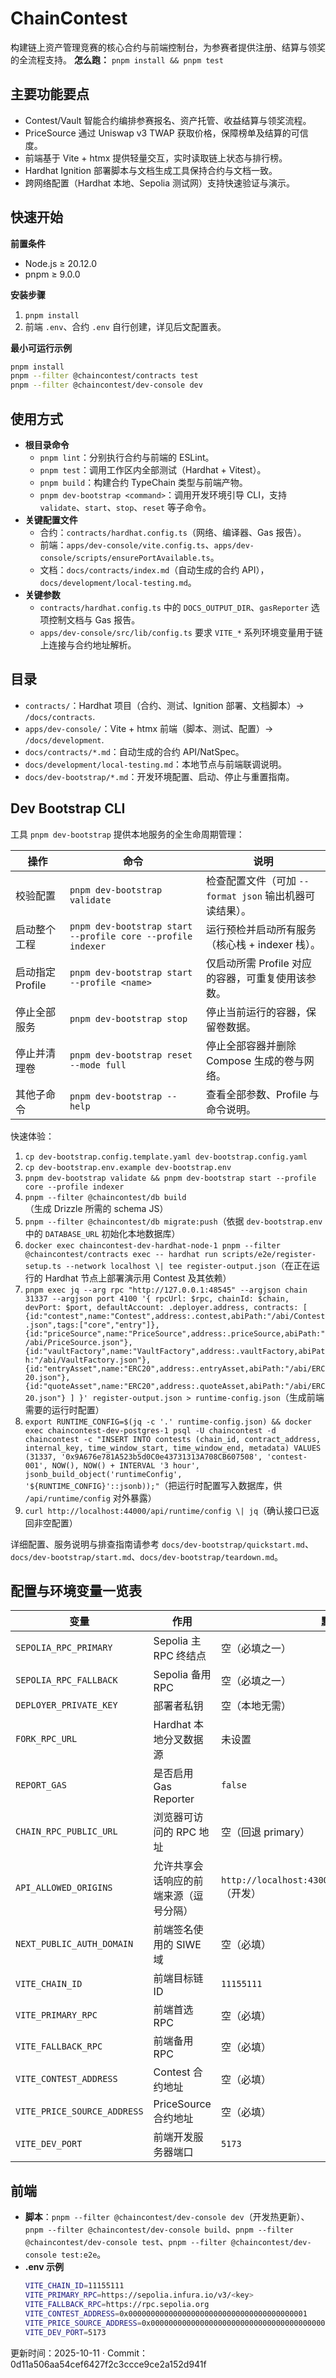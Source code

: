 # ChainContest

构建链上资产管理竞赛的核心合约与前端控制台，为参赛者提供注册、结算与领奖的全流程支持。
**怎么跑：** `pnpm install && pnpm test`

## 主要功能要点

- Contest/Vault 智能合约编排参赛报名、资产托管、收益结算与领奖流程。
- PriceSource 通过 Uniswap v3 TWAP 获取价格，保障榜单及结算的可信度。
- 前端基于 Vite + htmx 提供轻量交互，实时读取链上状态与排行榜。
- Hardhat Ignition 部署脚本与文档生成工具保持合约与文档一致。
- 跨网络配置（Hardhat 本地、Sepolia 测试网）支持快速验证与演示。

## 快速开始

**前置条件**

- Node.js ≥ 20.12.0
- pnpm ≥ 9.0.0

**安装步骤**

1. `pnpm install`
2. 前端 `.env`、合约 `.env` 自行创建，详见后文配置表。

**最小可运行示例**

```bash
pnpm install
pnpm --filter @chaincontest/contracts test
pnpm --filter @chaincontest/dev-console dev
```

## 使用方式

- **根目录命令**
  - `pnpm lint`：分别执行合约与前端的 ESLint。
  - `pnpm test`：调用工作区内全部测试（Hardhat + Vitest）。
  - `pnpm build`：构建合约 TypeChain 类型与前端产物。
  - `pnpm dev-bootstrap <command>`：调用开发环境引导 CLI，支持 `validate`、`start`、`stop`、`reset` 等子命令。
- **关键配置文件**
  - 合约：`contracts/hardhat.config.ts`（网络、编译器、Gas 报告）。
  - 前端：`apps/dev-console/vite.config.ts`、`apps/dev-console/scripts/ensurePortAvailable.ts`。
  - 文档：`docs/contracts/index.md`（自动生成的合约 API），`docs/development/local-testing.md`。
- **关键参数**
  - `contracts/hardhat.config.ts` 中的 `DOCS_OUTPUT_DIR`、`gasReporter` 选项控制文档与 Gas 报告。
  - `apps/dev-console/src/lib/config.ts` 要求 `VITE_*` 系列环境变量用于链上连接与合约地址解析。

## 目录

- `contracts/`：Hardhat 项目（合约、测试、Ignition 部署、文档脚本）→ `/docs/contracts`.
- `apps/dev-console/`：Vite + htmx 前端（脚本、测试、配置）→ `/docs/development`.
- `docs/contracts/*.md`：自动生成的合约 API/NatSpec。
- `docs/development/local-testing.md`：本地节点与前端联调说明。
- `docs/dev-bootstrap/*.md`：开发环境配置、启动、停止与重置指南。

## Dev Bootstrap CLI

工具 `pnpm dev-bootstrap` 提供本地服务的全生命周期管理：

| 操作 | 命令 | 说明 |
| --- | --- | --- |
| 校验配置 | `pnpm dev-bootstrap validate` | 检查配置文件（可加 `--format json` 输出机器可读结果）。 |
| 启动整个工程 | `pnpm dev-bootstrap start --profile core --profile indexer` | 运行预检并启动所有服务（核心栈 + indexer 栈）。 |
| 启动指定 Profile | `pnpm dev-bootstrap start --profile <name>` | 仅启动所需 Profile 对应的容器，可重复使用该参数。 |
| 停止全部服务 | `pnpm dev-bootstrap stop` | 停止当前运行的容器，保留卷数据。 |
| 停止并清理卷 | `pnpm dev-bootstrap reset --mode full` | 停止全部容器并删除 Compose 生成的卷与网络。 |
| 其他子命令 | `pnpm dev-bootstrap --help` | 查看全部参数、Profile 与命令说明。 |

快速体验：
1. `cp dev-bootstrap.config.template.yaml dev-bootstrap.config.yaml`
2. `cp dev-bootstrap.env.example dev-bootstrap.env`
3. `pnpm dev-bootstrap validate && pnpm dev-bootstrap start --profile core --profile indexer`
4. `pnpm --filter @chaincontest/db build`（生成 Drizzle 所需的 schema JS）
5. `pnpm --filter @chaincontest/db migrate:push`（依据 `dev-bootstrap.env` 中的 `DATABASE_URL` 初始化本地数据库）
6. `docker exec chaincontest-dev-hardhat-node-1 pnpm --filter @chaincontest/contracts exec -- hardhat run scripts/e2e/register-setup.ts --network localhost \| tee register-output.json`（在正在运行的 Hardhat 节点上部署演示用 Contest 及其依赖）
7. `pnpm exec jq --arg rpc "http://127.0.0.1:48545" --argjson chain 31337 --argjson port 4100 '{ rpcUrl: $rpc, chainId: $chain, devPort: $port, defaultAccount: .deployer.address, contracts: [ {id:"contest",name:"Contest",address:.contest,abiPath:"/abi/Contest.json",tags:["core","entry"]}, {id:"priceSource",name:"PriceSource",address:.priceSource,abiPath:"/abi/PriceSource.json"}, {id:"vaultFactory",name:"VaultFactory",address:.vaultFactory,abiPath:"/abi/VaultFactory.json"}, {id:"entryAsset",name:"ERC20",address:.entryAsset,abiPath:"/abi/ERC20.json"}, {id:"quoteAsset",name:"ERC20",address:.quoteAsset,abiPath:"/abi/ERC20.json"} ] }' register-output.json > runtime-config.json`（生成前端需要的运行时配置）
8. `export RUNTIME_CONFIG=$(jq -c '.' runtime-config.json) && docker exec chaincontest-dev-postgres-1 psql -U chaincontest -d chaincontest -c "INSERT INTO contests (chain_id, contract_address, internal_key, time_window_start, time_window_end, metadata) VALUES (31337, '0x9A676e781A523b5d0C0e43731313A708CB607508', 'contest-001', NOW(), NOW() + INTERVAL '3 hour', jsonb_build_object('runtimeConfig', '${RUNTIME_CONFIG}'::jsonb));"`（把运行时配置写入数据库，供 `/api/runtime/config` 对外暴露）
9. `curl http://localhost:44000/api/runtime/config \| jq`（确认接口已返回非空配置）

详细配置、服务说明与排查指南请参考 `docs/dev-bootstrap/quickstart.md`、`docs/dev-bootstrap/start.md`、`docs/dev-bootstrap/teardown.md`。

## 配置与环境变量一览表

| 变量                        | 作用                   | 默认值         | 示例                                         |
| --------------------------- | ---------------------- | -------------- | -------------------------------------------- |
| `SEPOLIA_RPC_PRIMARY`       | Sepolia 主 RPC 终结点  | 空（必填之一） | `https://sepolia.infura.io/v3/<key>`         |
| `SEPOLIA_RPC_FALLBACK`      | Sepolia 备用 RPC       | 空（必填之一） | `https://rpc.sepolia.org`                    |
| `DEPLOYER_PRIVATE_KEY`      | 部署者私钥             | 空（本地无需） | `0xabc...`                                   |
| `FORK_RPC_URL`              | Hardhat 本地分叉数据源 | 未设置         | `https://mainnet.infura.io/v3/<key>`         |
| `REPORT_GAS`                | 是否启用 Gas Reporter  | `false`        | `true`                                       |
| `CHAIN_RPC_PUBLIC_URL`      | 浏览器可访问的 RPC 地址 | 空（回退 primary） | `http://127.0.0.1:48545`                      |
| `API_ALLOWED_ORIGINS`       | 允许共享会话响应的前端来源（逗号分隔） | `http://localhost:43000,http://127.0.0.1:43000`（开发） | `https://app.chaincontest.xyz`                |
| `NEXT_PUBLIC_AUTH_DOMAIN`   | 前端签名使用的 SIWE 域 | 空（必填）     | `localhost:44000`                            |
| `VITE_CHAIN_ID`             | 前端目标链 ID          | `11155111`     | `31337`（本地）                              |
| `VITE_PRIMARY_RPC`          | 前端首选 RPC           | 空（必填）     | `https://sepolia.infura.io/v3/<key>`         |
| `VITE_FALLBACK_RPC`         | 前端备用 RPC           | 空（必填）     | `https://rpc2.sepolia.org`                   |
| `VITE_CONTEST_ADDRESS`      | Contest 合约地址       | 空（必填）     | `0x0000000000000000000000000000000000000001` |
| `VITE_PRICE_SOURCE_ADDRESS` | PriceSource 合约地址   | 空（必填）     | `0x0000000000000000000000000000000000000002` |
| `VITE_DEV_PORT`             | 前端开发服务器端口     | `5173`         | `5174`                                       |

## 前端

- **脚本**：`pnpm --filter @chaincontest/dev-console dev`（开发热更新）、`pnpm --filter @chaincontest/dev-console build`、`pnpm --filter @chaincontest/dev-console test`、`pnpm --filter @chaincontest/dev-console test:e2e`。
- **.env 示例**
  ```bash
  VITE_CHAIN_ID=11155111
  VITE_PRIMARY_RPC=https://sepolia.infura.io/v3/<key>
  VITE_FALLBACK_RPC=https://rpc.sepolia.org
  VITE_CONTEST_ADDRESS=0x0000000000000000000000000000000000000001
  VITE_PRICE_SOURCE_ADDRESS=0x0000000000000000000000000000000000000002
  VITE_DEV_PORT=5173
  ```

更新时间：2025-10-11 · Commit：0d11a506aa54cef6427f2c3ccce9ce2a152d941f
